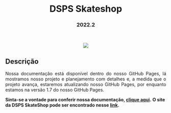 <h1 align="center">DSPS Skateshop</h1>

<h3 align="center">2022.2</h3>

<br>

<p align="center">
<img src="https://img.shields.io/badge/STATUS-COMPLETED-green?style=for-the-badge"/>
</p>

<h2> Descrição </h2>

<p align="justify">
Nossa documentação está disponível dentro do nosso GitHub Pages, lá mostramos nosso projeto e planejamento com detalhes e, a medida que o projeto avança, estaremos atualizando nosso GitHub Pages, por enquanto estamos na versão 1.7 do nosso GitHub Pages.
</p>
<b>Sinta-se a vontade para conferir nossa documentação, <a href="https://mdsreq-fga-unb.github.io/2022.2-DSPS-Skateshop/#/">clique aqui</a>.</b>

<b>
O site da DSPS SkateShop pode ser encontrado nesse <a href="http://www.dspsskateshop.com.br/">link</a>.</b>
</b>